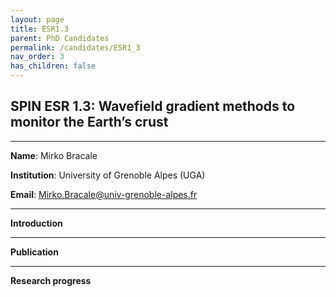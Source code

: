 ```yaml
---
layout: page
title: ESR1.3
parent: PhD Candidates
permalink: /candidates/ESR1_3
nav_order: 3
has_children: false
---
```


## SPIN ESR 1.3: Wavefield gradient methods to monitor the Earth’s crust
----

__Name__: Mirko Bracale           

__Institution__: University of Grenoble Alpes (UGA)

__Email__: Mirko.Bracale@univ-grenoble-alpes.fr

---
__Introduction__


---
__Publication__


---
__Research progress__



